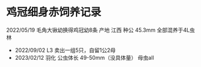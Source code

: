 # 鸡冠细身赤饲养记录


2022/05/19 毛角大锹幼换得鸡冠幼8条 产地 江西 种公 45.3mm
全部混养于4L虫林
+ 2022/09/02 L3 卖出一组5只，自留1公2母
+ 2023/02/12 羽化 公虫体长 49-50mm（没具体量） 母虫all

